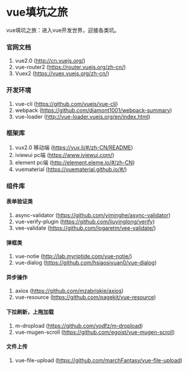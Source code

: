 # vue填坑之旅
vue填坑之旅：进入vue开发世界，迎接各类坑。

### 官网文档
1. vue2.0 (http://cn.vuejs.org/)
2. vue-router2 (https://router.vuejs.org/zh-cn/)
3. Vuex2 (https://vuex.vuejs.org/zh-cn/)

### 开发环境
1. vue-cli (https://github.com/vuejs/vue-cli)
2. webpack (https://github.com/diamont1001/webpack-summary)
3. vue-loader (http://vue-loader.vuejs.org/en/index.html)

### 框架库
1. vux2.0 移动端 (https://vux.li/#/zh-CN/README)
2. iviewui pc端 (https://www.iviewui.com/)
3. element pc端 (http://element.eleme.io/#/zh-CN)
4. vuematerial (https://vuematerial.github.io/#/)

### 组件库
#### 表单验证类
1. async-validator (https://github.com/yiminghe/async-validator)
2. vue-verify-plugin (https://github.com/liuyinglong/verify)
3. vee-validate (https://github.com/logaretm/vee-validate/)

#### 弹框类
1. vue-notie (http://lab.myriptide.com/vue-notie/)
2. vue-dialog (https://github.com/hsiaosiyuan0/vue-dialog)

#### 异步操作
1. axios (https://github.com/mzabriskie/axios)
2. vue-resource (https://github.com/pagekit/vue-resource)

#### 下拉刷新，上拖加载
1. m-dropload (https://github.com/yodfz/m-dropload)
2. vue-mugen-scroll (https://github.com/egoist/vue-mugen-scroll)

#### 文件上传
1. vue-file-upload (https://github.com/marchFantasy/vue-file-upload)
